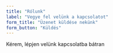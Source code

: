 ```yaml
---
title: "Rólunk"
label: "Vegye fel velünk a kapcsolatot"
form_title: "Üzenet küldése nekünk"
form_button: "Küldés"
---
```


Kérem, lépjen velünk kapcsolatba bátran
